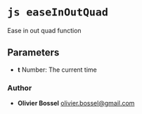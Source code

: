 


<!-- @namespace    sugar.js.easing -->

# ```js easeInOutQuad ```


Ease in out quad function

## Parameters

- **t**  Number: The current time




### Author
- **Olivier Bossel** <a href="mailto:olivier.bossel@gmail.com">olivier.bossel@gmail.com</a> 



